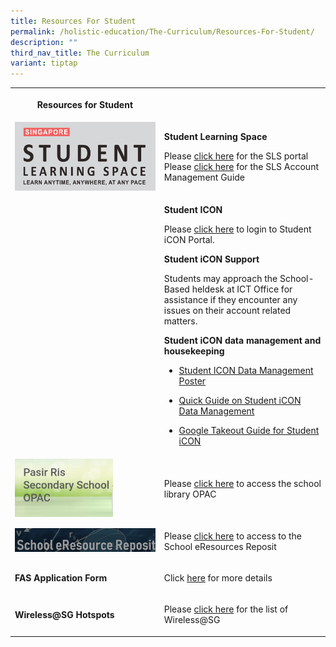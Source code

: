 ```yaml
---
title: Resources For Student
permalink: /holistic-education/The-Curriculum/Resources-For-Student/
description: ""
third_nav_title: The Curriculum
variant: tiptap
---
```

<table><tbody><tr><th rowspan="1" colspan="1"><p>Resources for Student</p></th><th rowspan="1" colspan="1"><p></p></th></tr><tr><td rowspan="1" colspan="1"><div class="isomer-image-wrapper"><img style="width: 100%;" height="auto" width="100%" src="/images/SLS_1.png"></div></td><td rowspan="1" colspan="1"><p><strong>Student Learning Space</strong></p><p>Please <a href="https://vle.learning.moe.edu.sg/login" rel="noopener noreferrer nofollow" target="_blank">click here</a> for the SLS portal <br>Please <a href="/files/SLS_Account_Management___Guide_for_Students__SecJCCI_.pdf" rel="noopener noreferrer nofollow" target="_blank">click here</a> for the SLS Account Management Guide</p></td></tr><tr><td rowspan="1" colspan="1"><p></p></td><td rowspan="1" colspan="1"><p><strong>Student ICON</strong></p><p>Please <a href="https://workspace.google.com/dashboard" rel="noopener noreferrer nofollow" target="_blank">click here</a> to login to Student iCON Portal.</p><p></p><p><strong>Student iCON Support</strong></p><p>Students may approach the School-Based heldesk at ICT Office for assistance if they encounter any issues on their account related matters.</p><p></p><p><strong>Student iCON data management and housekeeping</strong></p><p></p><ul data-tight="true" class="tight"><li><p><a href="/files/Resources for Student/_For_Sec_JC_Student__Data_Management_E_Poster_for_Student_iCON.pdf" rel="noopener noreferrer nofollow" target="_blank">Student ICON Data Management Poster</a></p></li><li><p><a href="/files/Resources for Student/_For_Student_All_Levels__Quick_Guide_on_Student_iCON_Data_Management.pdf" rel="noopener noreferrer nofollow" target="_blank">Quick Guide on Student iCON Data Management</a></p></li><li><p><a href="/files/Resources for Student/_For_Student_All_Levels__Google_Takeout_Guide_for_Student_iCON.pdf" rel="noopener noreferrer nofollow" target="_blank">Google Takeout Guide for Student iCON</a></p></li></ul><p></p></td></tr><tr><td rowspan="1" colspan="1"><div class="isomer-image-wrapper"><img style="width:70%" height="auto" width="100%" src="/images/OPAC.jpeg"></div></td><td rowspan="1" colspan="1"><p>Please <a href="https://schoolibrary.moe.edu.sg/pasirrissec" rel="noopener noreferrer nofollow" target="_blank">click here</a> to access the school library OPAC</p></td></tr><tr><td rowspan="1" colspan="1"><div class="isomer-image-wrapper"><img style="width: 100%;" height="auto" width="100%" alt="" src="/images/eResource%20Reposit.png"></div></td><td rowspan="1" colspan="1"><p>Please <a href="https://schoolibrary.moe.edu.sg/eresourcessec/cgi-bin/spydus.exe/MSGTRN/WPAC/HOME" rel="noopener noreferrer nofollow" target="_blank">click here</a> to access to the School eResources Reposit</p></td></tr><tr><td rowspan="1" colspan="1"><p><strong>FAS Application Form</strong></p></td><td rowspan="1" colspan="1"><p>Click <a href="/Useful-Links/Information-For-Parents/Financial-Assistance" rel="noopener noreferrer nofollow" target="_blank">here</a> for more details</p></td></tr><tr><td rowspan="1" colspan="1"><p><strong>Wireless@SG Hotspots</strong></p></td><td rowspan="1" colspan="1"><p>Please <a href="/files/List%20for%20the%20Hotspots%20at%20East%20Zone.pdf" rel="noopener noreferrer nofollow" target="_blank">click here</a> for the list of Wireless@SG</p></td></tr></tbody></table><p></p>